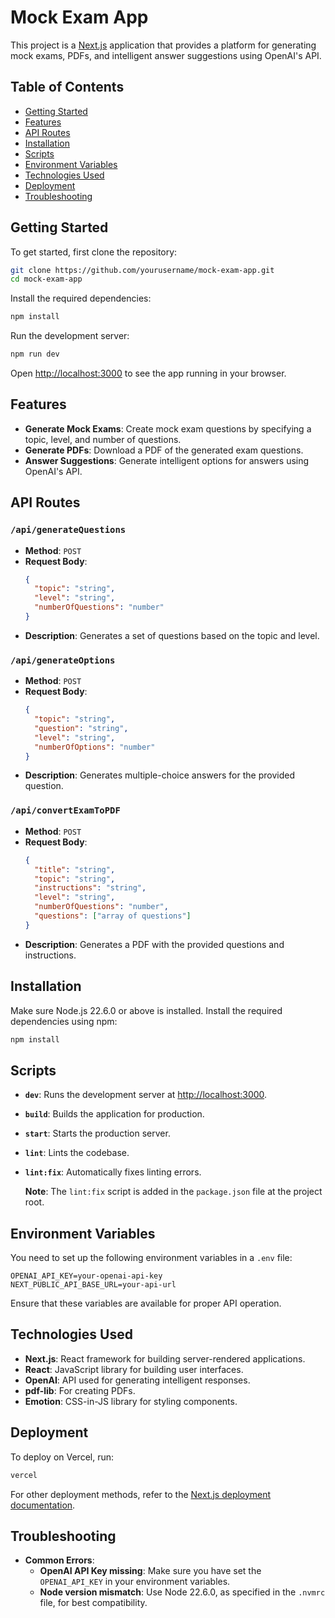 # Mock Exam App

This project is a [Next.js](https://nextjs.org) application that provides a platform for generating mock exams, PDFs, and intelligent answer suggestions using OpenAI's API.

## Table of Contents

- [Getting Started](#getting-started)
- [Features](#features)
- [API Routes](#api-routes)
- [Installation](#installation)
- [Scripts](#scripts)
- [Environment Variables](#environment-variables)
- [Technologies Used](#technologies-used)
- [Deployment](#deployment)
- [Troubleshooting](#troubleshooting)

## Getting Started

To get started, first clone the repository:

```bash
git clone https://github.com/yourusername/mock-exam-app.git
cd mock-exam-app
```

Install the required dependencies:

```bash
npm install
```

Run the development server:

```bash
npm run dev
```

Open [http://localhost:3000](http://localhost:3000) to see the app running in your browser.

## Features

- **Generate Mock Exams**: Create mock exam questions by specifying a topic, level, and number of questions.
- **Generate PDFs**: Download a PDF of the generated exam questions.
- **Answer Suggestions**: Generate intelligent options for answers using OpenAI's API.

## API Routes

### `/api/generateQuestions`

- **Method**: `POST`
- **Request Body**:
  ```json
  {
    "topic": "string",
    "level": "string",
    "numberOfQuestions": "number"
  }
  ```
- **Description**: Generates a set of questions based on the topic and level.

### `/api/generateOptions`

- **Method**: `POST`
- **Request Body**:
  ```json
  {
    "topic": "string",
    "question": "string",
    "level": "string",
    "numberOfOptions": "number"
  }
  ```
- **Description**: Generates multiple-choice answers for the provided question.

### `/api/convertExamToPDF`

- **Method**: `POST`
- **Request Body**:
  ```json
  {
    "title": "string",
    "topic": "string",
    "instructions": "string",
    "level": "string",
    "numberOfQuestions": "number",
    "questions": ["array of questions"]
  }
  ```
- **Description**: Generates a PDF with the provided questions and instructions.

## Installation

Make sure Node.js 22.6.0 or above is installed. Install the required dependencies using npm:

```bash
npm install
```

## Scripts

- **`dev`**: Runs the development server at [http://localhost:3000](http://localhost:3000).
- **`build`**: Builds the application for production.
- **`start`**: Starts the production server.
- **`lint`**: Lints the codebase.
- **`lint:fix`**: Automatically fixes linting errors.

  **Note**: The `lint:fix` script is added in the `package.json` file at the project root.

## Environment Variables

You need to set up the following environment variables in a `.env` file:

```dotenv
OPENAI_API_KEY=your-openai-api-key
NEXT_PUBLIC_API_BASE_URL=your-api-url
```

Ensure that these variables are available for proper API operation.

## Technologies Used

- **Next.js**: React framework for building server-rendered applications.
- **React**: JavaScript library for building user interfaces.
- **OpenAI**: API used for generating intelligent responses.
- **pdf-lib**: For creating PDFs.
- **Emotion**: CSS-in-JS library for styling components.

## Deployment

To deploy on Vercel, run:

```bash
vercel
```

For other deployment methods, refer to the [Next.js deployment documentation](https://nextjs.org/docs/app/building-your-application/deploying).

## Troubleshooting

- **Common Errors**:
  - **OpenAI API Key missing**: Make sure you have set the `OPENAI_API_KEY` in your environment variables.
  - **Node version mismatch**: Use Node 22.6.0, as specified in the `.nvmrc` file, for best compatibility.
